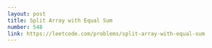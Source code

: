 ```yaml
---
layout: post
title: Split Array with Equal Sum
number: 548
link: https://leetcode.com/problems/split-array-with-equal-sum
---
```

